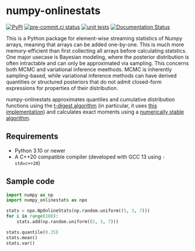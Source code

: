 # numpy-onlinestats

[![PyPI](https://img.shields.io/pypi/v/numpy-onlinestats)](https://pypi.org/project/numpy-onlinestats)
[![pre-commit.ci status](https://results.pre-commit.ci/badge/github/ilia-kats/numpy-onlinestats/master.svg)](https://results.pre-commit.ci/latest/github/ilia-kats/numpy-onlinestats/master)
[![unit tests](https://github.com/ilia-kats/numpy-onlinestats/actions/workflows/test.yaml/badge.svg)](https://github.com/ilia-kats/numpy-onlinestats/actions/workflows/test.yaml)
[![Documentation Status](https://readthedocs.org/projects/numpy-onlinestats/badge/?version=latest)](https://numpy-onlinestats.readthedocs.io/en/latest/?badge=latest)

This is a Python package for element-wise streaming statistics of Numpy arrays, meaning that arrays can be added one-by-one.
This is much more memory-efficient than first collecting all arrays before calculating statstics.
One major usecase is Bayesian modeling, where the posterior distribution is often intractable and can only be approximated via sampling.
This concerns both MCMC and variational inference meethods. MCMC is inherently sampling-based, while variational inference methods can have derived quantities or structured posteriors that do not admit closed-form expressions for properties of their distribution.

numpy-onlinestats approximates quantiles and cumulative distribution functions using the [t-digest algorithm](http://arxiv.org/abs/1902.04023) (in particular, it uses [this implementation](https://github.com/SpirentOrion/digestible)) and calculates exact moments using a [numerically stable algorithm](https://www.johndcook.com/blog/skewness_kurtosis/).

## Requirements

- Python 3.10 or newer
- A C++20 compatible compiler (developed with GCC 13 using `-std=c++20`)

## Sample code

```python
import numpy as np
import numpy_onlinestats as npo

stats = npo.NpOnlineStats(np.random.uniform((5, 3, 7)))
for i in range(100):
    stats.add(np.random.uniform((5, 3, 7)))

stats.quantile(0.25)
stats.mean()
stats.var()
```
